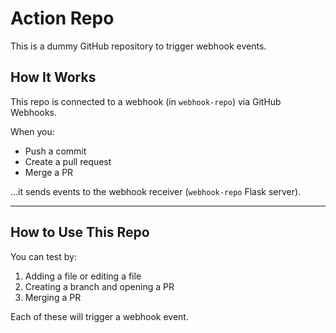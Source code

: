 # Action Repo

This is a dummy GitHub repository to trigger webhook events.

## How It Works

This repo is connected to a webhook (in `webhook-repo`) via GitHub Webhooks.

When you:

- Push a commit
- Create a pull request
- Merge a PR

...it sends events to the webhook receiver (`webhook-repo` Flask server).

---

## How to Use This Repo

You can test by:

1. Adding a file or editing a file
2. Creating a branch and opening a PR
3. Merging a PR

Each of these will trigger a webhook event.


